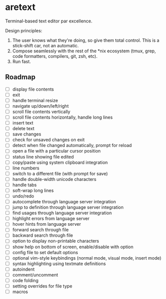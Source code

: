 # aretext
Terminal-based text editor par excellence.

Design principles:

1. The user knows what they're doing, so give them total control.  This is a stick-shift car, not an automatic.
2. Compose seamlessly with the rest of the \*nix ecosystem (tmux, grep, code formatters, compilers, git, zsh, etc).
3. Run fast.



## Roadmap

- [ ] display file contents
- [ ] exit
- [ ] handle terminal resize
- [ ] navigate up/down/left/right
- [ ] scroll file contents vertically
- [ ] scroll file contents horizontally, handle long lines
- [ ] insert text
- [ ] delete text
- [ ] save changes
- [ ] check for unsaved changes on exit
- [ ] detect when file changed automatically, prompt for reload
- [ ] open a file with a particular cursor position
- [ ] status line showing file edited
- [ ] copy/paste using system clipboard integration
- [ ] line numbers
- [ ] switch to a different file (with prompt for save)
- [ ] handle double-width unicode characters
- [ ] handle tabs
- [ ] soft-wrap long lines
- [ ] undo/redo
- [ ] autocomplete through language server integration
- [ ] jump to definition through language server integration
- [ ] find usages through language server integration
- [ ] highlight errors from language server
- [ ] hover hints from language server
- [ ] forward search through file
- [ ] backward search through file
- [ ] option to display non-printable characters
- [ ] show help on bottom of screen, enable/disable with option
- [ ] config file to set default options
- [ ] optional vim-style keybindings (normal mode, visual mode, insert mode)
- [ ] syntax highlighting using textmate definitions
- [ ] autoindent
- [ ] comment/uncomment
- [ ] code folding
- [ ] setting overrides for file type
- [ ] macros

